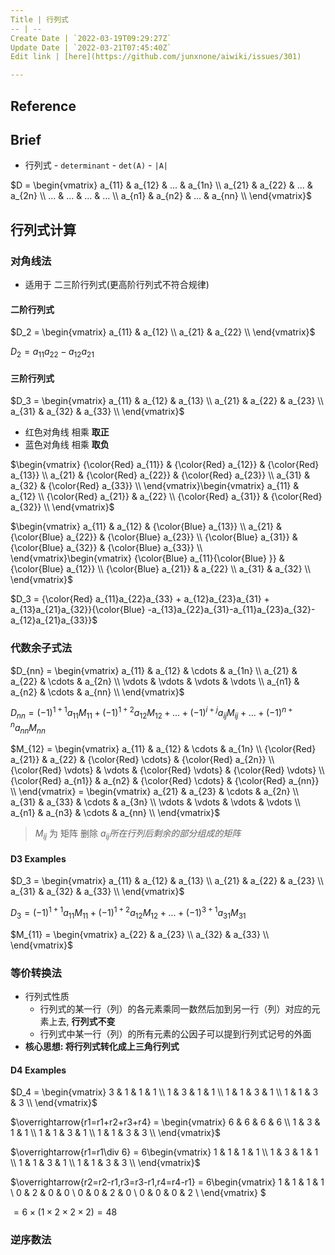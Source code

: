 ```yaml
---
Title | 行列式
-- | --
Create Date | `2022-03-19T09:29:27Z`
Update Date | `2022-03-21T07:45:40Z`
Edit link | [here](https://github.com/junxnone/aiwiki/issues/301)

---
```

## Reference

## Brief
- 行列式 - `determinant` - `det(A)` - `|A|`

$D = \begin{vmatrix}
a_{11} & a_{12} & ... & a_{1n} \\
a_{21} & a_{22} & ... & a_{2n} \\
... & ... & ... & ... \\
a_{n1} & a_{n2} & ... & a_{nn} \\
\end{vmatrix}$


## 行列式计算


### 对角线法
- 适用于 二三阶行列式(更高阶行列式不符合规律)

#### 二阶行列式
$D_2 = \begin{vmatrix}
a_{11} & a_{12} \\
a_{21} & a_{22} \\
\end{vmatrix}$

$D_2 = a_{11}a_{22} - a_{12}a_{21}$

#### 三阶行列式

$D_3 = \begin{vmatrix}
a_{11} & a_{12} & a_{13} \\
a_{21} & a_{22} & a_{23} \\
a_{31} & a_{32} & a_{33} \\
\end{vmatrix}$

- 红色对角线 相乘 **取正**
- 蓝色对角线 相乘 **取负**

$\begin{vmatrix}
{\color{Red} a_{11}} & {\color{Red} a_{12}} & {\color{Red} a_{13}} \\
a_{21} & {\color{Red} a_{22}} & {\color{Red} a_{23}} \\
a_{31} & a_{32} & {\color{Red} a_{33}} \\
\end{vmatrix}\begin{vmatrix}
a_{11} & a_{12} \\
{\color{Red} a_{21}} & a_{22} \\
{\color{Red} a_{31}} & {\color{Red} a_{32}} \\
\end{vmatrix}$

$\begin{vmatrix}
a_{11} & a_{12} & {\color{Blue} a_{13}} \\
a_{21} & {\color{Blue} a_{22}} & {\color{Blue} a_{23}} \\
{\color{Blue} a_{31}} & {\color{Blue} a_{32}} & {\color{Blue} a_{33}} \\
\end{vmatrix}\begin{vmatrix}
{\color{Blue} a_{11}{\color{Blue} }} & {\color{Blue} a_{12}} \\
{\color{Blue} a_{21}} & a_{22} \\
a_{31} & a_{32} \\
\end{vmatrix}$

$D_3 = {\color{Red} a_{11}a_{22}a_{33} + a_{12}a_{23}a_{31} + a_{13}a_{21}a_{32}}{\color{Blue} -a_{13}a_{22}a_{31}-a_{11}a_{23}a_{32}-a_{12}a_{21}a_{33}}$

### 代数余子式法

$D_{nn} = \begin{vmatrix}
a_{11} & a_{12} & \cdots & a_{1n} \\
a_{21} & a_{22} & \cdots & a_{2n} \\
\vdots  & \vdots & \vdots & \vdots \\
a_{n1} & a_{n2} & \cdots & a_{nn} \\
\end{vmatrix}$

$D_{nn} = (-1)^{1+1}a_{11}M_{11} + (-1)^{1+2}a_{12}M_{12} + ... + (-1)^{i+j}a_{ij}M_{ij} + ... + (-1)^{n+n}a_{nn}M_{nn}$

$M_{12} = \begin{vmatrix}
a_{11} & a_{12} & \cdots & a_{1n} \\
{\color{Red} a_{21}} & a_{22} & {\color{Red} \cdots} & {\color{Red} a_{2n}} \\
{\color{Red} \vdots}  & \vdots & {\color{Red} \vdots} & {\color{Red} \vdots} \\
{\color{Red} a_{n1}} & a_{n2} & {\color{Red} \cdots} & {\color{Red} a_{nn}} \\
\end{vmatrix}
= \begin{vmatrix}
a_{21} & a_{23} & \cdots & a_{2n} \\
a_{31} & a_{33} & \cdots & a_{3n} \\
\vdots  & \vdots & \vdots & \vdots \\
a_{n1} & a_{n3} & \cdots & a_{nn} \\
\end{vmatrix}$


> $M_{ij}$ 为 矩阵 删除 $a_{ij} 所在行列后剩余的部分组成的矩阵$

#### D3 Examples

$D_3 = \begin{vmatrix}
a_{11} & a_{12} & a_{13} \\
a_{21} & a_{22} & a_{23} \\
a_{31} & a_{32} & a_{33} \\
\end{vmatrix}$

$D_3 = (-1)^{1+1}a_{11}M_{11} + (-1)^{1+2}a_{12}M_{12} + ... + (-1)^{3+1}a_{31}M_{31}$

$M_{11} = \begin{vmatrix}
a_{22} & a_{23} \\
a_{32} & a_{33} \\
\end{vmatrix}$

### 等价转换法
- 行列式性质
  - 行列式的某一行（列）的各元素乘同一数然后加到另一行（列）对应的元素上去, **行列式不变**
  - 行列式中某一行（列）的所有元素的公因子可以提到行列式记号的外面
- **核心思想: 将行列式转化成上三角行列式**

#### D4 Examples


$D_4 = \begin{vmatrix}
3 & 1 & 1 & 1 \\
1 & 3 & 1 & 1 \\
1 & 1 & 3 & 1 \\
1 & 1 & 3 & 3 \\
\end{vmatrix}$ 

$\overrightarrow{r1=r1+r2+r3+r4}
= \begin{vmatrix}
6 & 6 & 6 & 6 \\
1 & 3 & 1 & 1 \\
1 & 1 & 3 & 1 \\
1 & 1 & 3 & 3 \\
\end{vmatrix}$ 

$\overrightarrow{r1=r1\div 6}
= 6\begin{vmatrix}
1 & 1 & 1 & 1 \\
1 & 3 & 1 & 1 \\
1 & 1 & 3 & 1 \\
1 & 1 & 3 & 3 \\
\end{vmatrix}$  

$\overrightarrow{r2=r2-r1,r3=r3-r1,r4=r4-r1}
= 6\begin{vmatrix}
1 & 1 & 1 & 1 \\
0 & 2 & 0 & 0 \\
0 & 0 & 2 & 0 \\
0 & 0 & 0 & 2 \\
\end{vmatrix} $ 

$= 6 \times (1 \times 2 \times 2 \times 2) = 48$

### 逆序数法


